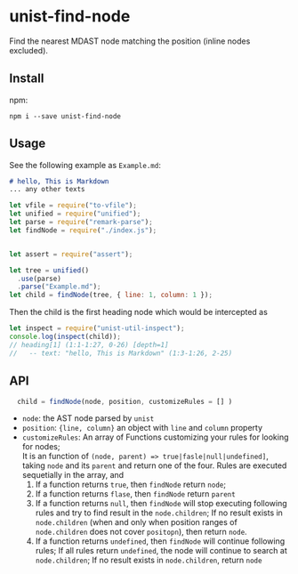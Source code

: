 # unist-find-node
Find the nearest MDAST node matching the position (inline nodes excluded).

## Install
npm:
```
npm i --save unist-find-node
```

## Usage 
See the following example as `Example.md`:
```markdown
# hello, This is Markdown 
... any other texts
```

```js
let vfile = require("to-vfile");
let unified = require("unified");
let parse = require("remark-parse");
let findNode = require("./index.js");


let assert = require("assert");

let tree = unified()
  .use(parse)
  .parse("Example.md");
let child = findNode(tree, { line: 1, column: 1 });
```

Then the child is the first heading node which would be intercepted as
``` js 
let inspect = require("unist-util-inspect");
console.log(inspect(child));
// heading[1] (1:1-1:27, 0-26) [depth=1]
//   -- text: "hello, This is Markdown" (1:3-1:26, 2-25)
```

## API
``` js
  child = findNode(node, position, customizeRules = [] )
```
* `node`: the AST node parsed by `unist`
* `position`: `{line, column}` an object with `line` and `column` property
* `customizeRules`: An array of Functions customizing your rules for looking for nodes;  
  It is an function of `(node, parent) => true|fasle|null|undefined]`, taking `node` and its `parent` 
  and return one of the four. Rules are executed sequetially in the array, and 
  1. If a function returns `true`, then `findNode` return `node`; 
  2. If a function returns `flase`, then `findNode` return `parent`
  3. If a function returns `null`, then `findNode` will stop executing following rules and try to find result in the `node.children`; If no result exists in `node.children` (when and only when position ranges of `node.children` does not cover `positopn`), then return `node`.
  4. If a function returns `undefined`, then `findNode` will continue following rules; If all rules return `undefined`, the node will continue to search at `node.children`; If no result exists in `node.children`, return `node`
